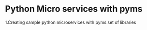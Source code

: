 # Python Micro services with pyms
1.Creating sample python microservices with pyms set of libraries 
